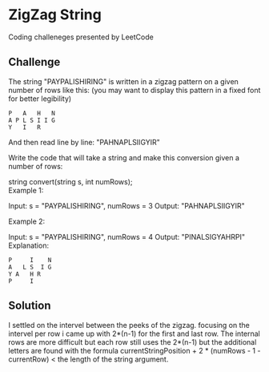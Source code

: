 # ZigZag String

Coding challeneges presented by LeetCode

## Challenge

The string "PAYPALISHIRING" is written in a zigzag pattern on a given number of rows like this: (you may want to display this pattern in a fixed font for better legibility)

```
P   A   H   N
A P L S I I G
Y   I   R
```

And then read line by line: "PAHNAPLSIIGYIR"

Write the code that will take a string and make this conversion given a number of rows:

string convert(string s, int numRows);  
Example 1:

Input: s = "PAYPALISHIRING", numRows = 3
Output: "PAHNAPLSIIGYIR"

Example 2:

Input: s = "PAYPALISHIRING", numRows = 4
Output: "PINALSIGYAHRPI"
Explanation:

```
P     I    N
A   L S  I G
Y A   H R
P     I
```

## Solution

I settled on the intervel between the peeks of the zigzag. focusing on the intervel per row i came up with 2*(n-1) for the first and last row. The internal rows are more difficult but each row still uses the 2*(n-1) but the additional letters are found with the formula currentStringPosition + 2 \* (numRows - 1 - currentRow) < the length of the string argument.

